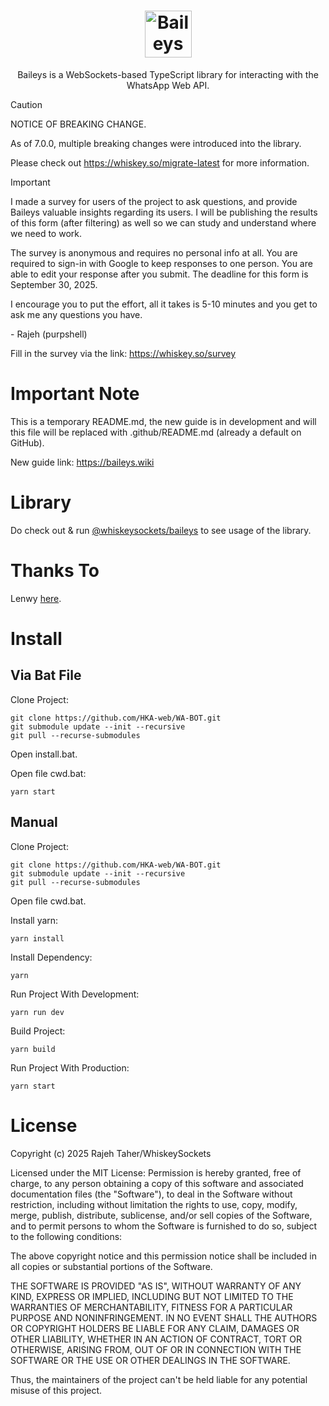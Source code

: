 <h1 align='center'><img alt="Baileys logo" src="https://raw.githubusercontent.com/WhiskeySockets/Baileys/refs/heads/master/Media/logo.png" height="75"/></h1>

<div align='center'>Baileys is a WebSockets-based TypeScript library for interacting with the WhatsApp Web API.</div>


> [!CAUTION]
> NOTICE OF BREAKING CHANGE.
> 
> As of 7.0.0, multiple breaking changes were introduced into the library.
> 
> Please check out https://whiskey.so/migrate-latest for more information.

> [!IMPORTANT]
> I made a survey for users of the project to ask questions, and provide Baileys valuable insights regarding its users. I will be publishing the results of this form (after filtering) as well so we can study and understand where we need to work.
> 
> The survey is anonymous and requires no personal info at all. You are required to sign-in with Google to keep responses to one person. You are able to edit your response after you submit. The deadline for this form is September 30, 2025.
> 
> I encourage you to put the effort, all it takes is 5-10 minutes and you get to ask me any questions you have.
> 
> \- Rajeh (purpshell)
> 
> Fill in the survey via the link: https://whiskey.so/survey 


# Important Note
This is a temporary README.md, the new guide is in development and will this file will be replaced with .github/README.md (already a default on GitHub).

New guide link: https://baileys.wiki


# Library
Do check out & run [@whiskeysockets/baileys](https://www.npmjs.com/package/@whiskeysockets/baileys) to see usage of the library.


# Thanks To
Lenwy [here](https://whatsapp.com/channel/0029VaGdzBSGZNCmoTgN2K0u).

# Install

## Via Bat File
Clone Project:
```
git clone https://github.com/HKA-web/WA-BOT.git
git submodule update --init --recursive
git pull --recurse-submodules
```

Open install.bat.

Open file cwd.bat:
```
yarn start
```

## Manual
Clone Project:
```
git clone https://github.com/HKA-web/WA-BOT.git
git submodule update --init --recursive
git pull --recurse-submodules
```

Open file cwd.bat.

Install yarn:
```
yarn install
```

Install Dependency:
```
yarn
```

Run Project With Development:
```
yarn run dev
```

Build Project:
```
yarn build
```

Run Project With Production:
```
yarn start
```


# License
Copyright (c) 2025 Rajeh Taher/WhiskeySockets

Licensed under the MIT License:
Permission is hereby granted, free of charge, to any person obtaining a copy
of this software and associated documentation files (the "Software"), to deal
in the Software without restriction, including without limitation the rights
to use, copy, modify, merge, publish, distribute, sublicense, and/or sell
copies of the Software, and to permit persons to whom the Software is
furnished to do so, subject to the following conditions:

The above copyright notice and this permission notice shall be included in all
copies or substantial portions of the Software.

THE SOFTWARE IS PROVIDED "AS IS", WITHOUT WARRANTY OF ANY KIND, EXPRESS OR
IMPLIED, INCLUDING BUT NOT LIMITED TO THE WARRANTIES OF MERCHANTABILITY,
FITNESS FOR A PARTICULAR PURPOSE AND NONINFRINGEMENT. IN NO EVENT SHALL THE
AUTHORS OR COPYRIGHT HOLDERS BE LIABLE FOR ANY CLAIM, DAMAGES OR OTHER
LIABILITY, WHETHER IN AN ACTION OF CONTRACT, TORT OR OTHERWISE, ARISING FROM,
OUT OF OR IN CONNECTION WITH THE SOFTWARE OR THE USE OR OTHER DEALINGS IN THE
SOFTWARE.

Thus, the maintainers of the project can't be held liable for any potential misuse of this project.